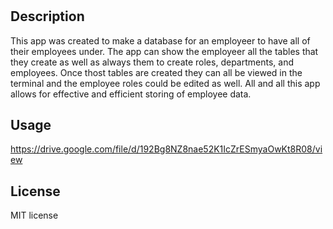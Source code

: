 # <sql-employee-tracker>

## Description

This app was created to make a database for an employeer to have all of their employees under.  The app can show the employeer all the tables that they create as well as always them to create roles, departments, and employees.  Once thost tables are created they can all be viewed in the terminal and the employee roles could be edited as well.  All and all this app allows for effective and efficient storing of employee data.

## Usage

https://drive.google.com/file/d/192Bg8NZ8nae52K1IcZrESmyaOwKt8R08/view

## License

MIT license
